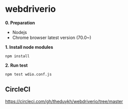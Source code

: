 # webdriverio

**0. Preparation**
  - Nodejs
  - Chrome browser latest version (70.0~)

**1. Install node modules**
```
npm install
```

**2. Run test**
```
npm test wdio.conf.js
```

## CircleCI
https://circleci.com/gh/theduykh/webdriverio/tree/master
